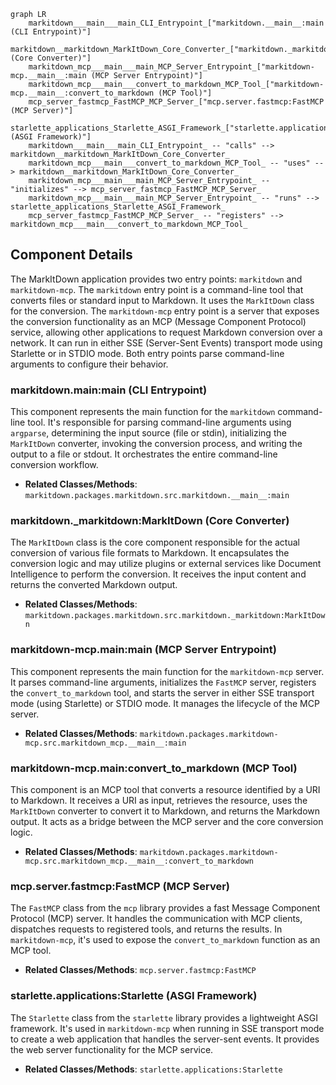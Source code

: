 ```mermaid
graph LR
    markitdown___main___main_CLI_Entrypoint_["markitdown.__main__:main (CLI Entrypoint)"]
    markitdown__markitdown_MarkItDown_Core_Converter_["markitdown._markitdown:MarkItDown (Core Converter)"]
    markitdown_mcp___main___main_MCP_Server_Entrypoint_["markitdown-mcp.__main__:main (MCP Server Entrypoint)"]
    markitdown_mcp___main___convert_to_markdown_MCP_Tool_["markitdown-mcp.__main__:convert_to_markdown (MCP Tool)"]
    mcp_server_fastmcp_FastMCP_MCP_Server_["mcp.server.fastmcp:FastMCP (MCP Server)"]
    starlette_applications_Starlette_ASGI_Framework_["starlette.applications:Starlette (ASGI Framework)"]
    markitdown___main___main_CLI_Entrypoint_ -- "calls" --> markitdown__markitdown_MarkItDown_Core_Converter_
    markitdown_mcp___main___convert_to_markdown_MCP_Tool_ -- "uses" --> markitdown__markitdown_MarkItDown_Core_Converter_
    markitdown_mcp___main___main_MCP_Server_Entrypoint_ -- "initializes" --> mcp_server_fastmcp_FastMCP_MCP_Server_
    markitdown_mcp___main___main_MCP_Server_Entrypoint_ -- "runs" --> starlette_applications_Starlette_ASGI_Framework_
    mcp_server_fastmcp_FastMCP_MCP_Server_ -- "registers" --> markitdown_mcp___main___convert_to_markdown_MCP_Tool_
```

## Component Details

The MarkItDown application provides two entry points: `markitdown` and `markitdown-mcp`. The `markitdown` entry point is a command-line tool that converts files or standard input to Markdown. It uses the `MarkItDown` class for the conversion. The `markitdown-mcp` entry point is a server that exposes the conversion functionality as an MCP (Message Component Protocol) service, allowing other applications to request Markdown conversion over a network. It can run in either SSE (Server-Sent Events) transport mode using Starlette or in STDIO mode. Both entry points parse command-line arguments to configure their behavior.

### markitdown.__main__:main (CLI Entrypoint)
This component represents the main function for the `markitdown` command-line tool. It's responsible for parsing command-line arguments using `argparse`, determining the input source (file or stdin), initializing the `MarkItDown` converter, invoking the conversion process, and writing the output to a file or stdout. It orchestrates the entire command-line conversion workflow.
- **Related Classes/Methods**: `markitdown.packages.markitdown.src.markitdown.__main__:main`

### markitdown._markitdown:MarkItDown (Core Converter)
The `MarkItDown` class is the core component responsible for the actual conversion of various file formats to Markdown. It encapsulates the conversion logic and may utilize plugins or external services like Document Intelligence to perform the conversion. It receives the input content and returns the converted Markdown output.
- **Related Classes/Methods**: `markitdown.packages.markitdown.src.markitdown._markitdown:MarkItDown`

### markitdown-mcp.__main__:main (MCP Server Entrypoint)
This component represents the main function for the `markitdown-mcp` server. It parses command-line arguments, initializes the `FastMCP` server, registers the `convert_to_markdown` tool, and starts the server in either SSE transport mode (using Starlette) or STDIO mode. It manages the lifecycle of the MCP server.
- **Related Classes/Methods**: `markitdown.packages.markitdown-mcp.src.markitdown_mcp.__main__:main`

### markitdown-mcp.__main__:convert_to_markdown (MCP Tool)
This component is an MCP tool that converts a resource identified by a URI to Markdown. It receives a URI as input, retrieves the resource, uses the `MarkItDown` converter to convert it to Markdown, and returns the Markdown output. It acts as a bridge between the MCP server and the core conversion logic.
- **Related Classes/Methods**: `markitdown.packages.markitdown-mcp.src.markitdown_mcp.__main__:convert_to_markdown`

### mcp.server.fastmcp:FastMCP (MCP Server)
The `FastMCP` class from the `mcp` library provides a fast Message Component Protocol (MCP) server. It handles the communication with MCP clients, dispatches requests to registered tools, and returns the results. In `markitdown-mcp`, it's used to expose the `convert_to_markdown` function as an MCP tool.
- **Related Classes/Methods**: `mcp.server.fastmcp:FastMCP`

### starlette.applications:Starlette (ASGI Framework)
The `Starlette` class from the `starlette` library provides a lightweight ASGI framework. It's used in `markitdown-mcp` when running in SSE transport mode to create a web application that handles the server-sent events. It provides the web server functionality for the MCP service.
- **Related Classes/Methods**: `starlette.applications:Starlette`
